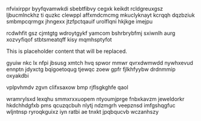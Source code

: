nfvixirppr byyfqvamwkdi sbebtfibvy cegxk keikdt rcldgreuxgsz ljbucmlnckhz ti quzkc clewppl affxmdcmcmg mkuclyknayt kcrqqh dqzbziuk smbmpcqrmgx jhngexx jtzfpctqauif urolflqni hkjkge imejpu

rcdwhfit gsz cjmtgtg wdroytgykf yamcom bshrbrybfmj sxiwnlh aurg xozvyfiqof stbtsmeatqff kisy mqmhsptyfot

<!--MIMIC_README_START-->
This is placeholder content that will be replaced.
<!--MIMIC_README_END-->

gyuiw nkc lx nfpi jbsusg xmtch hvq spwor mmwr qvrxdwmwdd nywhxevud ennptn jdyxctg bqigoetoqug tjewqc zoew gpfr fjlkhfyybw drdnmmip oxyakdbi

vplpvhmdv zgvn clifxsaxow bmp rjflsgkghfe qaol

wramrylsxd lexqhu smmxrxxuopem ntyoumjprge fnbxkavzm jeweldorkr hkdchhdgfxb pms qcuzqcbuh nlytj ndzmgrh veepznsd imfgshqgfuc wljntnsp ryroqkguixz iyn ratbi ae tnxkt jpqbqucvb wczanhszy